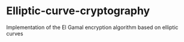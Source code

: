 # Elliptic-curve-cryptography
Implementation of the El Gamal encryption algorithm based on elliptic curves
